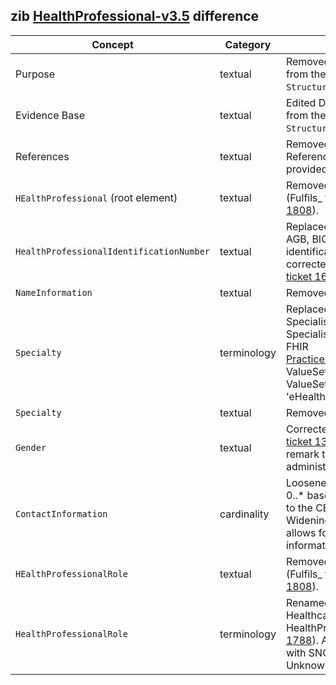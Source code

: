 ## zib [HealthProfessional-v3.5](https://zibs.nl/wiki/HealthProfessional-v3.5(2020EN)) difference

| Concept         | Category          | Description                             | 
|-----------------|-------------------|-----------------------------------------|
| Purpose | textual | Removed Dutch specific context from the Purpose section in `StructureDefinition.description`. |
| Evidence Base| textual | Edited Dutch specific context from the Evidence Base section in `StructureDefinition.description`. |
| References | textual | Removed all content after References which was only provided in Dutch. |
|`HEalthProfessional` (root element) | textual | Removed spelling mistake  (Fulfils_ to Fulfills_) ([zib ticket 1808](https://bits.nictiz.nl/browse/ZIB-1808)).
|`HealthProfessionalIdentificationNumber` | textual | Replaced Dutch context (UZI, AGB, BIG) with the use of identification by NIDHI, and corrected incorrect definition ([zib ticket 1678](https://bits.nictiz.nl/browse/ZIB-1673)).|
|`NameInformation` | textual | Removed Dutch specific context. |
|`Specialty` | terminology | Replaced Dutch specific SpecialismeUZICodelijst and SpecialismeAGBCodelijst with the FHIR [PracticeSettingCodeValueSet](https://www.hl7.org/fhir/R4/valueset-c80-practice-codes.html) ValueSet used for specialty. This ValueSet is also used by the 'eHealth Platform Federal Profiles'| 
|`Specialty` | textual | Removed Dutch specific context. |
|`Gender` | textual | Corrected incorrect definition ([zib ticket 1368](https://bits.nictiz.nl/browse/ZIB-1368)) and added additional remark that the gender is an administrative gender. |
|`ContactInformation` | cardinality | Loosened cardinality from 0..1 to 0..* based on the changes made to the CBB ConctactInformation. Widening the cardinality here allows for capturing all contact information necessary.
|`HEalthProfessionalRole` | textual | Removed spelling mistake  (Fulfils_ to Fulfills_) ([zib ticket 1808](https://bits.nictiz.nl/browse/ZIB-1808)).
|`HealthProfessionalRole` | terminology | Renamed ValueSet from HealthcareProviderRole to HealthProfessionalRole ([zib ticket 1788](https://bits.nictiz.nl/browse/ZIB-1788)). Also replace Other value with SNOMED code and added Unknown SNOMED code. |
